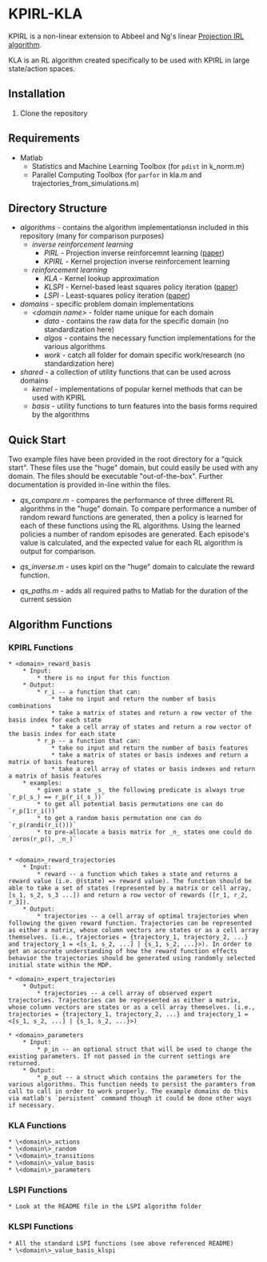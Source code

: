 # KPIRL-KLA
KPIRL is a non-linear extension to Abbeel and Ng's linear [Projection IRL algorithm](https://dl.acm.org/citation.cfm?id=1015430).

KLA is an RL algorithm created specifically to be used with KPIRL in large state/action spaces.

## Installation

1. Clone the repository

## Requirements

* Matlab
	* Statistics and Machine Learning Toolbox (for `pdist` in k_norm.m)
	* Parallel Computing Toolbox (for `parfor` in kla.m and trajectories_from_simulations.m)
	
## Directory Structure

* _algorithms_ - contains the algorithm implementationsn included in this repository (many for comparison purposes)
	* _inverse reinforcement learning_
		* _PIRL_ - Projection inverse reinforcemnt learning ([paper](https://dl.acm.org/citation.cfm?id=1015430))
		* _KPIRL_ - Kernel projection inverse reinforcement learning
	* _reinforcement learning_
		* _KLA_ - Kernel lookup approximation
		* _KLSPI_ - Kernel-based least squares policy iteration ([paper](https://ieeexplore.ieee.org/abstract/document/4267723))
		* _LSPI_ - Least-squares policy iteration ([paper](http://www.jmlr.org/papers/v4/lagoudakis03a.html))
* _domains_ - specific problem domain implementations
	* _\<domain name\>_ - folder name unique for each domain
		* _data_ - contains the raw data for the specific domain (no standardization here)
		* _algos_ - contains the necessary function implementations for the various algorithms
		* _work_ - catch all folder for domain specific work/research (no standardization here)
* _shared_ - a collection of utility functions that can be used across domains
	* _kernel_ - implementations of popular kernel methods that can be used with KPIRL
	* _basis_ - utility functions to turn features into the basis forms required by the algorithms
	
## Quick Start

Two example files have been provided in the root directory for a "quick start". These files use the "huge" domain, but could easily be used with any domain. The files should be executable "out-of-the-box". Further documentation is provided in-line within the files.

* _qs_compare.m_ - compares the performance of three different RL algorithms in the "huge" domain. To compare performance a number of random reward functions are generated, then a policy is learned for each of these functions using the RL algorithms. Using the learned policies a number of random episodes are generated. Each episode's value is calculated, and the expected value for each RL algorithm is output for comparison.

* _qs_inverse.m_ - uses kpirl on the "huge" domain to calculate the reward function.

* _qs_paths.m_ - adds all required paths to Matlab for the duration of the current session

## Algorithm Functions

### KPIRL Functions
	
	* <domain>_reward_basis
		* Input:
			* there is no input for this function
		* Output:
			* r_i -- a function that can:
				* take no input and return the number of basis combinations
				* take a matrix of states and return a row vector of the basis index for each state
				* take a cell array of states and return a row vector of the basis index for each state
			* r_p -- a function that can:
				* take no input and return the number of basis features
				* take a matrix of states or basis indexes and return a matrix of basis features
				* take a cell array of states or basis indexes and return a matrix of basis features
		* examples:
			* given a state _s_ the following predicate is always true `r_p(_s_) == r_p(r_i(_s_))`
			* to get all potential basis permutations one can do `r_p(1:r_i())`
			* to get a random basis permutation one can do `r_p(randi(r_i()))`
			* to pre-allocate a basis matrix for _n_ states one could do `zeros(r_p(), _n_)`

			
	* <domain>_reward_trajectories
		* Input:
			* reward -- a function which takes a state and returns a reward value (i.e. @(state) => reward value). The function should be able to take a set of states (represented by a matrix or cell array, [s_1, s_2, s_3 ...]) and return a row vector of rewards ([r_1, r_2, r_3]).
		* Output:
			* trajectories -- a cell array of optimal trajectories when following the given reward function. Trajectories can be represented as either a matrix, whose column vectors are states or as a cell array themselves. (i.e., trajectories = {trajectory_1, trajectory_2, ...} and trajectory_1 = <[s_1, s_2, ...] | {s_1, s_2, ...}>). In order to get an accurate understanding of how the reward function effects behavior the trajectories should be generated using randomly selected initial state within the MDP.

	* <domain>_expert_trajectories
		* Output:
			* trajectories -- a cell array of observed expert trajectories. Trajectories can be represented as either a matrix, whose column vectors are states or as a cell array themselves. (i.e., trajectories = {trajectory_1, trajectory_2, ...} and trajectory_1 = <[s_1, s_2, ...] | {s_1, s_2, ...}>)
		
	* <domain>_parameters
		* Input:
			* p_in -- an optional struct that will be used to change the existing parameters. If not passed in the current settings are returned.
		* Output:
			* p_out -- a struct which contains the parameters for the various algorithms. This function needs to persist the paramters from call to call in order to work properly. The example domains do this via matlab's `persistent` command though it could be done other ways if necessary.

### KLA Functions

	* \<domain\>_actions
	* \<domain\>_random
	* \<domain\>_transitions
	* \<domain\>_value_basis
	* \<domain\>_parameters

### LSPI Functions

	* Look at the README file in the LSPI algorithm folder

### KLSPI Functions
	
	* All the standard LSPI functions (see above referenced README)
	* \<domain\>_value_basis_klspi